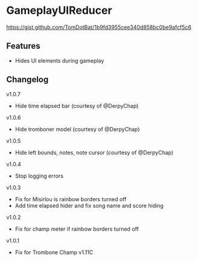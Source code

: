 # GameplayUIReducer

https://gist.github.com/TomDotBat/1b9fd3955cee340d858bc0be9afcf5c6

## Features
- Hides UI elements during gameplay

## Changelog
v1.0.7
- Hide time elapsed bar (courtesy of @DerpyChap)

v1.0.6
- Hide tromboner model (courtesy of @DerpyChap)

v1.0.5
- Hide left bounds, notes, note cursor (courtesy of @DerpyChap)

v1.0.4
- Stop logging errors

v1.0.3
- Fix for Misirlou is rainbow borders turned off
- Add time elapsed hider and fix song name and score hiding

v1.0.2
- Fix for champ meter if rainbow borders turned off

v1.0.1
- Fix for Trombone Champ v1.11C
